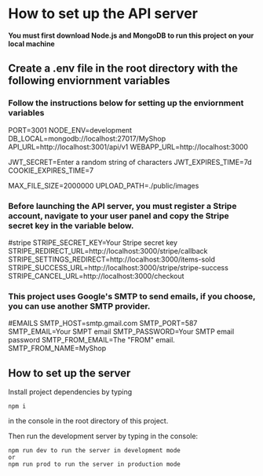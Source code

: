# How to set up the API server

**You must first download Node.js and MongoDB to run this project on your local machine**

## Create a .env file in the root directory with the following enviornment variables

### Follow the instructions below for setting up the enviornment variables

PORT=3001
NODE_ENV=development
DB_LOCAL=mongodb://localhost:27017/MyShop
API_URL=http://localhost:3001/api/v1
WEBAPP_URL=http://localhost:3000

JWT_SECRET=Enter a random string of characters
JWT_EXPIRES_TIME=7d
COOKIE_EXPIRES_TIME=7

MAX_FILE_SIZE=2000000
UPLOAD_PATH=./public/images

### Before launching the API server, you must register a Stripe account, navigate to your user panel and copy the Stripe secret key in the variable below.

#stripe
STRIPE_SECRET_KEY=Your Stripe secret key
STRIPE_REDIRECT_URL=http://localhost:3000/stripe/callback
STRIPE_SETTINGS_REDIRECT=http://localhost:3000/items-sold
STRIPE_SUCCESS_URL=http://localhost:3000/stripe/stripe-success
STRIPE_CANCEL_URL=http://localhost:3000/checkout

### This project uses Google's SMTP to send emails, if you choose, you can use another SMTP provider.

#EMAILS
SMTP_HOST=smtp.gmail.com
SMTP_PORT=587
SMTP_EMAIL=Your SMPT email
SMTP_PASSWORD=Your SMTP email password
SMTP_FROM_EMAIL=The "FROM" email.
SMTP_FROM_NAME=MyShop

## How to set up the server

Install project dependencies by typing

```
npm i
```

in the console in the root directory of this project.

Then run the development server by typing in the console:

```
npm run dev to run the server in development mode
or
npm run prod to run the server in production mode
```
